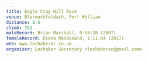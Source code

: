 ```yaml
---
title: Eagle Crag Hill Race
venue: Blarmachfoldach, Fort William
distance: 8.6
climb: 762
maleRecord: Brian Marshall, 0:58:28 (2007)
femaleRecord: Diana MacDonald, 1:11:04 (2017)
web: www.lochaberac.co.uk
organiser: Lochaber Secretary <lochaberac@gmail.com>
---
```

